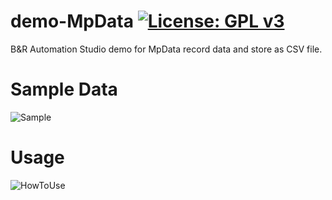 # demo-MpData [![License: GPL v3](https://img.shields.io/badge/License-GPL%20v3-blue.svg)](https://www.gnu.org/licenses/gpl-3.0)
B&amp;R Automation Studio  demo for MpData
record data and store as CSV file.

# Sample Data
![Sample](https://github.com/hilch/demo-MpData/blob/master/recording.PNG)

# Usage
![HowToUse](https://github.com/hilch/demo-MpData/blob/master/howTo.PNG)